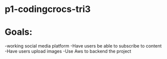 # p1-codingcrocs-tri3


# Goals:
-working social media platform
-Have users be able to subscribe to content
-Have users upload images
-Use Aws to backend the project
